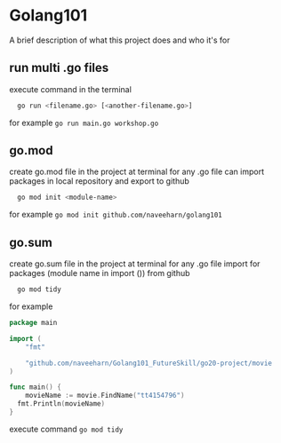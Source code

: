 # Golang101

A brief description of what this project does and who it's for

## run multi .go files
execute command in the terminal 
```bash
  go run <filename.go> [<another-filename.go>]
```
for example `go run main.go workshop.go` 

## go.mod
create go.mod file in the project at terminal for any .go file can import packages in local repository and export to github
```bash
  go mod init <module-name>
```
for example `go mod init github.com/naveeharn/golang101`

## go.sum 
create go.sum file in the project at terminal for any .go file import for packages (module name in import ()) from github 
```bash
  go mod tidy
```
for example
```go
package main

import (
	"fmt"

	"github.com/naveeharn/Golang101_FutureSkill/go20-project/movie
)

func main() {
	movieName := movie.FindName("tt4154796")
  fmt.Println(movieName)
}
```
execute command `go mod tidy`
